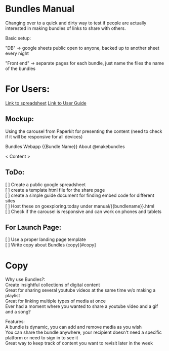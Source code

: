 
# Bundles Manual

Changing over to a quick and dirty way to test if people are actually interested in making bundles of links to share with others. 

Basic setup:

"DB" -> google sheets public open to anyone, backed up to another sheet every night

"Front end" -> separate pages for each bundle, just name the files the name of the bundles


# For Users:
[Link to spreadsheet](https://docs.google.com/spreadsheets/d/1pM_jD-7SX7MRxU93OW1rdY-OL3RLxbQr2wK5zZpprGQ/edit?usp=sharing)
[Link to User Guide](https://medium.com/@matthamlin/bundles-manual-user-guide-dd53ae49a5cd#.wpenyqftq)


Mockup:
-------
Using the carousel from Paperkit for presenting the content (need to check if it will be responsive for all devices)

Bundles Webapp                 {{Bundle Name}}           About @makebundles

<                                Content                                  >


ToDo:
-----
[ ] Create a public google spreadsheet  
[ ] create a template html file for the share page  
[ ] create a simple guide document for finding embed code for different sites  
[ ] Host these on goexploring.today under manual/{{bundlename}}.html  
[ ] Check if the carousel is responsive and can work on phones and tablets  

For Launch Page:
----------------
[ ] Use a proper landing page template  
[ ] Write copy about Bundles (copy)[#copy]  


# Copy

Why use Bundles?:  
  Create insightful collections of digital content  
  Great for sharing several youtube videos at the same time w/o making a playlist  
  Great for linking multiple types of media at once  
    Ever had a moment where you wanted to share a youtube video and a gif and a song?   
 
Features:  
  A bundle is dynamic, you can add and remove media as you wish  
  You can share the bundle anywhere, your recipient doesn't need a specific platform or need to sign in to see it  
  Great way to keep track of content you want to revisit later in the week  
  



  